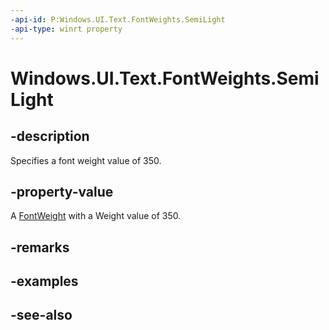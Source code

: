 ```yaml
---
-api-id: P:Windows.UI.Text.FontWeights.SemiLight
-api-type: winrt property
---
```


<!-- Property syntax
public Windows.UI.Text.FontWeight SemiLight { get; }
-->

# Windows.UI.Text.FontWeights.SemiLight

## -description

Specifies a font weight value of 350.



## -property-value

A [FontWeight](fontweight.md) with a Weight value of 350.

## -remarks

## -examples

## -see-also
